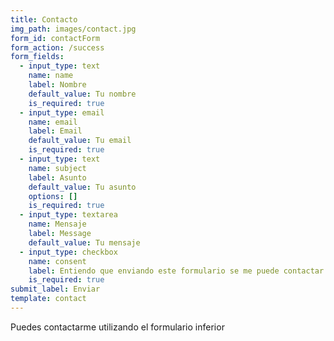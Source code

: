 ```yaml
---
title: Contacto
img_path: images/contact.jpg
form_id: contactForm
form_action: /success
form_fields:
  - input_type: text
    name: name
    label: Nombre
    default_value: Tu nombre
    is_required: true
  - input_type: email
    name: email
    label: Email
    default_value: Tu email
    is_required: true
  - input_type: text
    name: subject
    label: Asunto
    default_value: Tu asunto
    options: []
    is_required: true
  - input_type: textarea
    name: Mensaje
    label: Message
    default_value: Tu mensaje
  - input_type: checkbox
    name: consent
    label: Entiendo que enviando este formulario se me puede contactar
    is_required: true
submit_label: Enviar
template: contact
---
```

Puedes contactarme utilizando el formulario inferior
